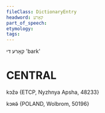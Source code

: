 ```yaml
---
fileClass: DictionaryEntry
headword: קאָרע
part_of_speech: 
etymology: 
tags: 
---
```

קאָרע
די
'bark'

CENTRAL
========

kɔžə {ETCP, Nyzhnya Apsha, 48233}

kɔʀə̃ {POLAND, Wolbrom, 50196}